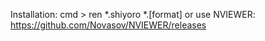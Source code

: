 Installation:
cmd > ren *.shiyoro *.[format] or use NVIEWER: https://github.com/Novasov/NVIEWER/releases
